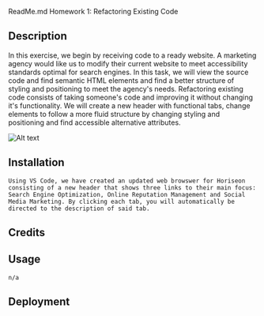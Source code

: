 ReadMe.md Homework 1: Refactoring Existing Code

## Description 
In this exercise, we begin by receiving code to a ready website. 
A marketing agency would like us to modify their current website to meet accessibility standards optimal for search engines. In this task, we will view the source code and find semantic HTML elements and find a better structure of styling and positioning to meet the agency's needs. 
Refactoring existing code consists of taking someone's code and improving 
it without changing it's functionality. We will create a new header with functional tabs, change elements to follow a more fluid structure by changing styling and positioning and find accessible alternative attributes. 

![Alt text](Horiseon%20Web%20Site%20Screen%20Shot.png)


## Installation
    Using VS Code, we have created an updated web browswer for Horiseon consisting of a new header that shows three links to their main focus: Search Engine Optimization, Online Reputation Management and Social Media Marketing. By clicking each tab, you will automatically be directed to the description of said tab. 

## Credits 


## Usage
    n/a

## Deployment




